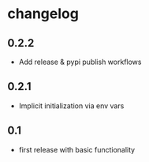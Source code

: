 # changelog

## 0.2.2

- Add release & pypi publish workflows

## 0.2.1

- Implicit initialization via env vars

## 0.1

- first release with basic functionality
